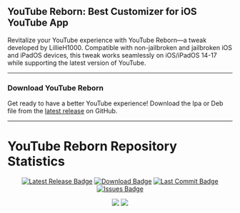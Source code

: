 ## YouTube Reborn: Best Customizer for iOS YouTube App

Revitalize your YouTube experience with YouTube Reborn—a tweak developed by LillieH1000. Compatible with non-jailbroken and jailbroken iOS and iPadOS devices, this tweak works seamlessly on iOS/iPadOS 14-17 while supporting the latest version of YouTube.

-----

### Download YouTube Reborn

Get ready to have a better YouTube experience! Download the Ipa or Deb file from the [latest release](https://github.com/arichorn/YouTube-Reborn/releases/latest/) on GitHub.

-----

# YouTube Reborn Repository Statistics

<p align="center">
    <a href="https://github.com/arichornlover/YouTube-Reborn-v5/releases/latest"><img src="https://custom-icon-badges.demolab.com/github/v/release/arichornlover/YouTube-Reborn-v5?logo=youtube&color=%23ff0000&label=Latest%20Release" alt="Latest Release Badge"></img></a>
    <a href="https://github.com/arichornlover/YouTube-Reborn-v5/releases/latest"><img src="https://img.shields.io/github/downloads/arichornlover/YouTube-Reborn-v5/total?color=%23ff0000&label=Downloads&logo=cloudsmith&logoColor=white" alt="Download Badge"></img></a>
    <a href="https://github.com/arichornlover/YouTube-Reborn-v5/commit"><img src="https://custom-icon-badges.demolab.com/github/last-commit/arichornlover/YouTube-Reborn-v5?logo=history&logoColor=white&color=%23ff0000&label=Last%20Commit" alt="Last Commit Badge"></img></a>
    <a href="https://github.com/arichornlover/YouTube-Reborn-v5/issues"><img src="https://custom-icon-badges.demolab.com/github/issues-raw/arichornlover/YouTube-Reborn-v5?logo=issue-opened&logoColor=white&color=%23ff0000&label=Issues" alt="Issues Badge"></img</a>
</p>

<p align="center">
<a href="https://github.com/arichornlover/YouTube-Reborn-v5/stargazers"><img src="https://custom-icon-badges.demolab.com/github/stars/arichornlover/YouTube-Reborn-v5?style=flat&logo=star&logoColor=white&color=%23ff0000&label=Stars"></a>
<a href="https://github.com/arichornlover/YouTube-Reborn-v5/network/members"><img src="https://custom-icon-badges.demolab.com/github/forks/arichornlover/YouTube-Reborn-v5?style=flat&logo=github&logoColor=white&color=%23ff0000&label=Forks"></a>
</p>
